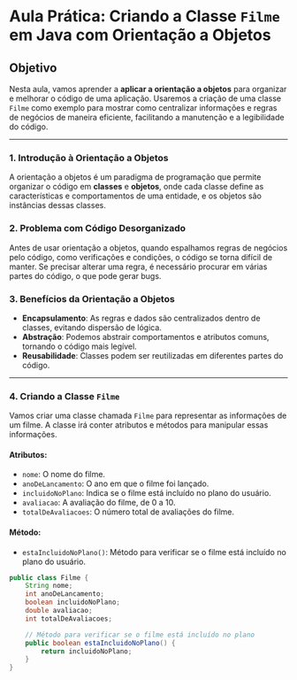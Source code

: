 # Aula Prática: Criando a Classe `Filme` em Java com Orientação a Objetos

## Objetivo

Nesta aula, vamos aprender a **aplicar a orientação a objetos** para organizar e melhorar o código de uma aplicação. Usaremos a criação de uma classe `Filme` como exemplo para mostrar como centralizar informações e regras de negócios de maneira eficiente, facilitando a manutenção e a legibilidade do código.

---

### **1. Introdução à Orientação a Objetos**

A orientação a objetos é um paradigma de programação que permite organizar o código em **classes** e **objetos**, onde cada classe define as características e comportamentos de uma entidade, e os objetos são instâncias dessas classes.

### **2. Problema com Código Desorganizado**

Antes de usar orientação a objetos, quando espalhamos regras de negócios pelo código, como verificações e condições, o código se torna difícil de manter. Se precisar alterar uma regra, é necessário procurar em várias partes do código, o que pode gerar bugs.

### **3. Benefícios da Orientação a Objetos**

- **Encapsulamento**: As regras e dados são centralizados dentro de classes, evitando dispersão de lógica.
- **Abstração**: Podemos abstrair comportamentos e atributos comuns, tornando o código mais legível.
- **Reusabilidade**: Classes podem ser reutilizadas em diferentes partes do código.

---

### **4. Criando a Classe `Filme`**

Vamos criar uma classe chamada `Filme` para representar as informações de um filme. A classe irá conter atributos e métodos para manipular essas informações.

#### Atributos:
- `nome`: O nome do filme.
- `anoDeLancamento`: O ano em que o filme foi lançado.
- `incluidoNoPlano`: Indica se o filme está incluído no plano do usuário.
- `avaliacao`: A avaliação do filme, de 0 a 10.
- `totalDeAvaliacoes`: O número total de avaliações do filme.

#### Método:
- `estaIncluidoNoPlano()`: Método para verificar se o filme está incluído no plano do usuário.

```java
public class Filme {
    String nome;
    int anoDeLancamento;
    boolean incluidoNoPlano;
    double avaliacao;
    int totalDeAvaliacoes;

    // Método para verificar se o filme está incluído no plano
    public boolean estaIncluidoNoPlano() {
        return incluidoNoPlano;
    }
}

